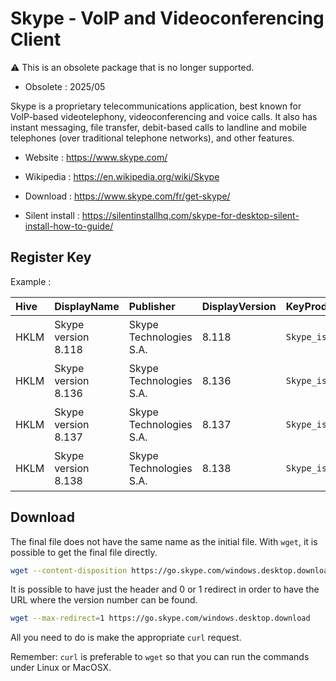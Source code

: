 # Skype - VoIP and Videoconferencing Client

:warning: This is an obsolete package that is no longer supported.

* Obsolete : 2025/05

Skype is a proprietary telecommunications application, best known for
VoIP-based videotelephony, videoconferencing and voice calls.
It also has instant messaging, file transfer, debit-based calls to
landline and mobile telephones (over traditional telephone networks),
and other features.

* Website : https://www.skype.com/
* Wikipedia : https://en.wikipedia.org/wiki/Skype

* Download : https://www.skype.com/fr/get-skype/
* Silent install : https://silentinstallhq.com/skype-for-desktop-silent-install-how-to-guide/


## Register Key

Example :

 | Hive | DisplayName | Publisher | DisplayVersion | KeyProduct | UninstallExe |
 |:---- |:----------- |:--------- |:-------------- |:---------- |:------------ |
 | HKLM | Skype version 8.118 | Skype Technologies S.A. | 8.118 | `Skype_is1` | `"C:\Program Files (x86)\Microsoft\Skype for Desktop\unins000.exe"` |
 | HKLM | Skype version 8.136 | Skype Technologies S.A. | 8.136 | `Skype_is1` | `"C:\Program Files (x86)\Microsoft\Skype for Desktop\unins000.exe"` |
 | HKLM | Skype version 8.137 | Skype Technologies S.A. | 8.137 | `Skype_is1` | `"C:\Program Files (x86)\Microsoft\Skype for Desktop\unins000.exe"` |
 | HKLM | Skype version 8.138 | Skype Technologies S.A. | 8.138 | `Skype_is1` | `"C:\Program Files (x86)\Microsoft\Skype for Desktop\unins000.exe"` |


## Download

The final file does not have the same name as the initial file.
With `wget`, it is possible to get the final file directly.

```bash
wget --content-disposition https://go.skype.com/windows.desktop.download
```

It is possible to have just the header and 0 or 1 redirect in order to
have the URL where the version number can be found.

```bash
wget --max-redirect=1 https://go.skype.com/windows.desktop.download
```

All you need to do is make the appropriate `curl` request.

Remember: `curl` is preferable to `wget` so that you can run the
commands under Linux or MacOSX.
